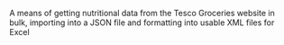 A means of getting nutritional data from the Tesco Groceries website in bulk, importing into a JSON file and formatting into usable XML files for Excel 
